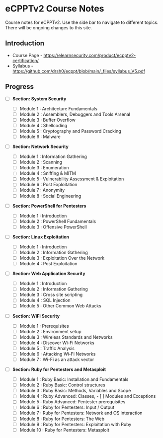# eCPPTv2 Course Notes

Course notes for eCPPTv2. Use the side bar to navigate to different topics. There will be ongoing changes to this site. 

## Introduction

* Course Page - https://elearnsecurity.com/product/ecpptv2-certification/
* Syllabus - https://github.com/drsh0/ecppt/blob/main/_files/syllabus_V5.pdf

## Progress

- [ ] **Section: System Security**

    - [ ] Module 1 : Architecture Fundamentals
    - [ ] Module 2 : Assemblers, Debuggers and Tools Arsenal
    - [ ] Module 3 : Buffer Overflow
    - [ ] Module 4 : Shellcoding
    - [ ] Module 5 : Cryptography and Password Cracking
    - [ ] Module 6 : Malware

- [ ] **Section: Network Security**

    - [ ] Module 1 : Information Gathering
    - [ ] Module 2 : Scanning
    - [ ] Module 3 : Enumeration
    - [ ] Module 4 : Sniffing & MITM
    - [ ] Module 5 : Vulnerability Assessment & Exploitation
    - [ ] Module 6 : Post Exploitation
    - [ ] Module 7 : Anonymity
    - [ ] Module 8 : Social Engineering

- [ ] **Section: PowerShell for Pentesters**

    - [ ] Module 1 : Introduction
    - [ ] Module 2 : PowerShell Fundamentals
    - [ ] Module 3 : Offensive PowerShell

- [ ] **Section: Linux Exploitation**

    - [ ] Module 1 : Introduction
    - [ ] Module 2 : Information Gathering
    - [ ] Module 3 : Exploitation Over the Network
    - [ ] Module 4 : Post Exploitation

- [ ] **Section: Web Application Security**

    - [ ] Module 1 : Introduction
    - [ ] Module 2 : Information Gathering
    - [ ] Module 3 : Cross site scripting
    - [ ] Module 4 : SQL Injection
    - [ ] Module 5 : Other Common Web Attacks

- [ ] **Section: WiFi Security**

    - [ ] Module 1 : Prerequisites
    - [ ] Module 2 : Environment setup
    - [ ] Module 3 : Wireless Standards and Networks
    - [ ] Module 4 : Discover Wi-Fi Networks
    - [ ] Module 5 : Traffic Analysis
    - [ ] Module 6 : Attacking Wi-Fi Networks
    - [ ] Module 7 : Wi-Fi as an attack vector

- [ ] **Section: Ruby for Pentesters and Metasploit**

    - [ ] Module 1 : Ruby Basic: Installation and Fundamentals
    - [ ] Module 2 : Ruby Basic: Control structures
    - [ ] Module 3 : Ruby Basic: Methods, Variables and Scope
    - [ ] Module 4 : Ruby Advanced: Classes, - [ ] Modules and Exceptions
    - [ ] Module 5 : Ruby Advanced: Pentester prerequisites
    - [ ] Module 6 : Ruby for Pentesters: Input / Output
    - [ ] Module 7 : Ruby for Pentesters: Network and OS interaction
    - [ ] Module 8 : Ruby for Pentesters: The Web
    - [ ] Module 9 : Ruby for Pentesters: Exploitation with Ruby
    - [ ] Module 10 : Ruby for Pentesters: Metasploit
